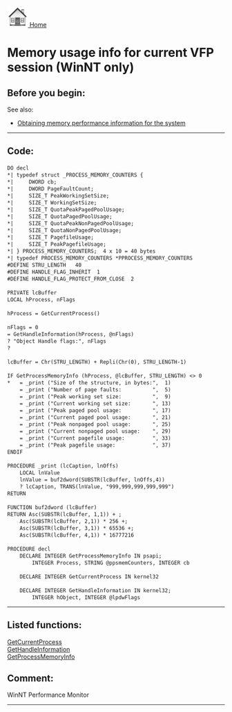 [<img src="../images/home.png"> Home ](https://github.com/VFPX/Win32API)  

# Memory usage info for current VFP session (WinNT only)

## Before you begin:
See also:

* [Obtaining memory performance information for the system](sample_567.md)  
  
***  


## Code:
```foxpro  
DO decl
*| typedef struct _PROCESS_MEMORY_COUNTERS {
*|     DWORD cb;
*|     DWORD PageFaultCount;
*|     SIZE_T PeakWorkingSetSize;
*|     SIZE_T WorkingSetSize;
*|     SIZE_T QuotaPeakPagedPoolUsage;
*|     SIZE_T QuotaPagedPoolUsage;
*|     SIZE_T QuotaPeakNonPagedPoolUsage;
*|     SIZE_T QuotaNonPagedPoolUsage;
*|     SIZE_T PagefileUsage;
*|     SIZE_T PeakPagefileUsage;
*| } PROCESS_MEMORY_COUNTERS;  4 x 10 = 40 bytes
*| typedef PROCESS_MEMORY_COUNTERS *PPROCESS_MEMORY_COUNTERS
#DEFINE STRU_LENGTH   40
#DEFINE HANDLE_FLAG_INHERIT  1
#DEFINE HANDLE_FLAG_PROTECT_FROM_CLOSE  2

PRIVATE lcBuffer
LOCAL hProcess, nFlags

hProcess = GetCurrentProcess()

nFlags = 0
= GetHandleInformation(hProcess, @nFlags)
? "Object Handle flags:", nFlags
?

lcBuffer = Chr(STRU_LENGTH) + Repli(Chr(0), STRU_LENGTH-1)

IF GetProcessMemoryInfo (hProcess, @lcBuffer, STRU_LENGTH) <> 0
*	= _print ("Size of the structure, in bytes:",  1)
	= _print ("Number of page faults:          ",  5)
	= _print ("Peak working set size:          ",  9)
	= _print ("Current working set size:       ", 13)
	= _print ("Peak paged pool usage:          ", 17)
	= _print ("Current paged pool usage:       ", 21)
	= _print ("Peak nonpaged pool usage:       ", 25)
	= _print ("Current nonpaged pool usage:    ", 29)
	= _print ("Current pagefile usage:         ", 33)
	= _print ("Peak pagefile usage:            ", 37)
ENDIF

PROCEDURE _print (lcCaption, lnOffs)
	LOCAL lnValue
	lnValue = buf2dword(SUBSTR(lcBuffer, lnOffs,4))
	? lcCaption, TRANS(lnValue, "999,999,999,999,999")
RETURN

FUNCTION buf2dword (lcBuffer)
RETURN Asc(SUBSTR(lcBuffer, 1,1)) + ;
	Asc(SUBSTR(lcBuffer, 2,1)) * 256 +;
	Asc(SUBSTR(lcBuffer, 3,1)) * 65536 +;
	Asc(SUBSTR(lcBuffer, 4,1)) * 16777216

PROCEDURE decl
	DECLARE INTEGER GetProcessMemoryInfo IN psapi;
		INTEGER Process, STRING @ppsmemCounters, INTEGER cb

	DECLARE INTEGER GetCurrentProcess IN kernel32

	DECLARE INTEGER GetHandleInformation IN kernel32;
		INTEGER hObject, INTEGER @lpdwFlags  
```  
***  


## Listed functions:
[GetCurrentProcess](../libraries/kernel32/GetCurrentProcess.md)  
[GetHandleInformation](../libraries/kernel32/GetHandleInformation.md)  
[GetProcessMemoryInfo](../libraries/psapi/GetProcessMemoryInfo.md)  

## Comment:
WinNT Performance Monitor  
  
***  

